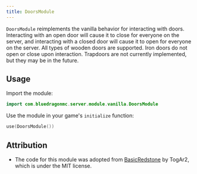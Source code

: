 ```yaml
---
title: DoorsModule
---
```

`DoorsModule` reimplements the vanilla behavior for interacting with doors. Interacting with an open door will cause it to close for everyone on the server, and interacting with a closed door will cause it to open for everyone on the server. All types of wooden doors are supported. Iron doors do not open or close upon interaction. Trapdoors are not currently implemented, but they may be in the future.

## Usage
Import the module:
```kotlin
import com.bluedragonmc.server.module.vanilla.DoorsModule
```
Use the module in your game's `initialize` function:
```kotlin
use(DoorsModule())
```

## Attribution
- The code for this module was adopted from [BasicRedstone](https://github.com/TogAr2/BasicRedstone/blob/master/src/main/java/io/github/bloepiloepi/basicredstone/door/Doors.java) by TogAr2, which is under the MIT license.